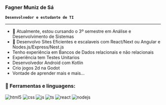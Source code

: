 ### Fagner Muniz de Sá
**`Desenvolvedor e estudante de TI`**

---
- 🔭 Atualmente, estou cursando o 3º semestre em Análise  e Desenvolvimento de Sistemas
- 🌱 Desenvolvo Sites Eficientes e escalaveis com React/Next ou Angular e Nodes.js/Express/Nest.js
- Tenho experiência em Bancos de Dados relacionais e não relacionais
- Experiência tem Testes Unitarios
- Desenvolvedor Android com Kotlin
- Crio jogos 2d na Godot
- Vontade de aprender mais e mais...

### 🧰 Ferramentas e linguagens:
<div style="display: inline_block">
  <img align="center" alt="html5" src="https://img.shields.io/badge/HTML5-E34F26?style=for-the-badge&logo=html5&logoColor=white" />
  <img align="center" alt="css" src="https://img.shields.io/badge/CSS3-1572B6?style=for-the-badge&logo=css3&logoColor=white" />
  <img align="center" alt="js" src="https://img.shields.io/badge/JavaScript-F7DF1E?style=for-the-badge&logo=javascript&logoColor=black" />
  <img align="center" alt="ts" src="https://img.shields.io/badge/TypeScript-007ACC?style=for-the-badge&logo=typescript&logoColor=white" />
  <img align="center" alt="react" src="https://img.shields.io/badge/React-20232A?style=for-the-badge&logo=react&logoColor=61DAFB" />
  <img align="center" alt="nodejs" src="https://img.shields.io/badge/Node.js-43853D?style=for-the-badge&logo=node.js&logoColor=white" />
</div><br/>
